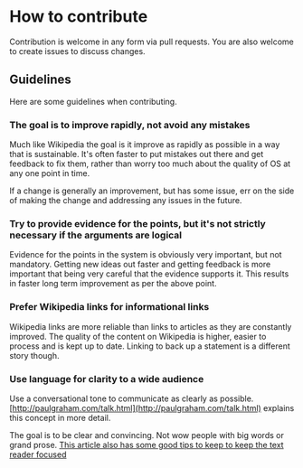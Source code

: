 # How to contribute

Contribution is welcome in any form via pull requests. You are also welcome to create issues to discuss changes.

## Guidelines

Here are some guidelines when contributing.

### The goal is to improve rapidly, not avoid any mistakes

Much like Wikipedia the goal is it improve as rapidly as possible in a way that is sustainable. It's often faster to put mistakes out there and get feedback to fix them, rather than worry too much about the quality of OS at any one point in time.

If a change is generally an improvement, but has some issue, err on the side of making the change and addressing any issues in the future.

### Try to provide evidence for the points, but it's not strictly necessary if the arguments are logical

Evidence for the points in the system is obviously very important, but not mandatory. Getting new ideas out faster and getting feedback is more important that being very careful that the evidence supports it. This results in faster long term improvement as per the above point.

### Prefer Wikipedia links for informational links

Wikipedia links are more reliable than links to articles as they are constantly improved. The quality of the content on Wikipedia is higher, easier to process and is kept up to date. Linking to back up a statement is a different story though.

### Use language for clarity to a wide audience

Use a conversational tone to communicate as clearly as possible. [http://paulgraham.com/talk.html](http://paulgraham.com/talk.html) explains this concept in more detail.

The goal is to be clear and convincing. Not wow people with big words or grand prose. [This article also has some good tips to keep to keep the text reader focused](https://stevenpressfield.com/2009/10/writing-wednesdays-2-the-most-important-writing-lession-i-ever-learned/)
